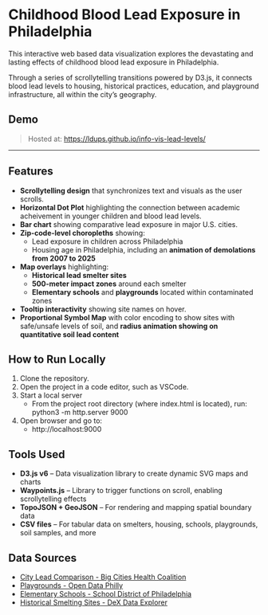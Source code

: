 # Childhood Blood Lead Exposure in Philadelphia

This interactive web based data visualization explores the devastating and lasting effects of childhood blood lead exposure in Philadelphia. 

Through a series of scrollytelling transitions powered by D3.js, it connects blood lead levels to housing, historical practices, education, and playground infrastructure, all within the city’s geography.

## Demo

> Hosted at: https://ldups.github.io/info-vis-lead-levels/

---

## Features

- **Scrollytelling design** that synchronizes text and visuals as the user scrolls.
- **Horizontal Dot Plot** highlighting the connection between academic acheivement in younger children and blood lead levels.
- **Bar chart** showing comparative lead exposure in major U.S. cities.
- **Zip-code-level choropleths** showing:
    - Lead exposure in children across Philadelphia 
    - Housing age in Philadelphia, including an **animation of demolations from 2007 to 2025** 
- **Map overlays** highlighting:
  - **Historical lead smelter sites**
  - **500-meter impact zones** around each smelter
  - **Elementary schools** and **playgrounds** located within contaminated zones
- **Tooltip interactivity** showing site names on hover.
- **Proportional Symbol Map** with color encoding to show sites with safe/unsafe levels of soil, and **radius animation showing on quantitative soil lead content**

## How to Run Locally

1. Clone the repository.
2. Open the project in a code editor, such as VSCode.
3. Start a local server
    - From the project root directory (where index.html is located), run: python3 -m http.server 9000
4. Open browser and go to: 
    - http://localhost:9000

## Tools Used

- **D3.js v6** – Data visualization library to create dynamic SVG maps and charts  
- **Waypoints.js** – Library to trigger functions on scroll, enabling scrollytelling effects  
- **TopoJSON + GeoJSON** – For rendering and mapping spatial boundary data
- **CSV files** – For tabular data on smelters, housing, schools, playgrounds, soil samples, and more  

## Data Sources
- [City Lead Comparison - Big Cities Health Coalition](https://bigcitieshealthdata.org/compare/?city=6&cities=1%2C2%2C3%2C4%2C5%2C7%2C8%2C9%2C10%2C12%2C13%2C14%2C15%2C16%2C17%2C19%2C20%2C21%2C22%2C23%2C24%2C25%2C26%2C27%2C28%2C29%2C30%2C31%2C32%2C33%2C34%2C35%2C36%2C37&metrics=09-01-01&years=2022&groups=&sort=high&geoStrata=)
- [Playgrounds - Open Data Philly](https://opendataphilly.org/datasets/ppr-playgrounds/)
- [Elementary Schools - School District of Philadelphia](https://cdn.philasd.org/offices/performance/Open_Data/School_Information/School_List/2023-2024%20Master%20School%20List%20(20231003).csv)
- [Historical Smelting Sites - DeX Data Explorer](https://dex.edirepository.org/dex/profile/27788)
